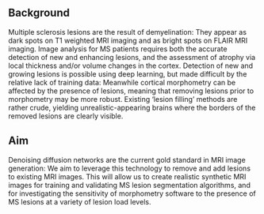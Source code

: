 ## Background 
Multiple sclerosis lesions are the result of demyelination: They appear as dark spots on T1 weighted MRI imaging and as bright spots on FLAIR MRI imaging. Image analysis for MS patients requires both the accurate detection of new and enhancing lesions, and the assessment of atrophy via local thickness and/or volume changes in the cortex. Detection of new and growing lesions is possible using deep learning, but made difficult by the relative lack of training data: Meanwhile cortical morphometry can be affected by the presence of lesions, meaning that removing lesions prior to morphometry may be more robust. Existing ‘lesion filling’ methods are rather crude, yielding unrealistic-appearing brains where the borders of the removed lesions are clearly visible.

## Aim
Denoising diffusion networks are the current gold standard in MRI image generation: We aim to leverage this technology to remove and add lesions to existing MRI images. This will allow us to create realistic synthetic MRI images for training and validating MS lesion segmentation algorithms, and for investigating the sensitivity of morphometry software to the presence of MS lesions at a variety of lesion load levels.
